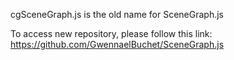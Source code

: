 cgSceneGraph.js is the old name for SceneGraph.js

To access new repository, please follow this link:
https://github.com/GwennaelBuchet/SceneGraph.js

